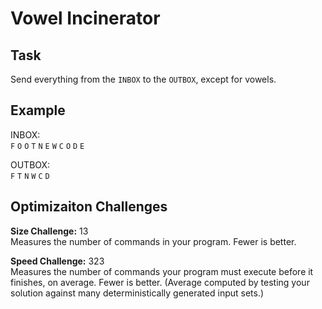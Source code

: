
# Vowel Incinerator

## Task

Send everything from the `INBOX` to the `OUTBOX`, except for vowels.

## Example

INBOX:  
`F` `O` `O` `T` `N` `E` `W` `C` `O` `D` `E`

OUTBOX:  
`F` `T` `N` `W` `C` `D`

## Optimizaiton Challenges

**Size Challenge:** 13  
Measures the number of commands in your program. Fewer is better.

**Speed Challenge:** 323  
Measures the number of commands your program must execute before it finishes, on average. Fewer is better. (Average computed by testing your solution against many deterministically generated input sets.)
